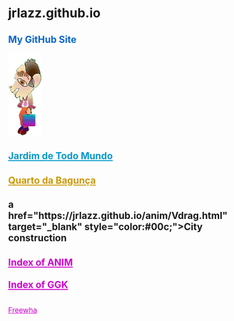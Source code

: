 # jrlazz.github.io
<h2 style="color:#06c;">My GitHub Site</h2>
<img src="ag_baboy.gif"><br>
<h2><a href="https://jrlazz.github.io/vivian/jtm.html" target="_blank" style="color:#09c;">Jardim de Todo Mundo</a></h2>
<h2><a href="https://jrlazz.eu5.org/qdb/form02.php" target="_blank" style="color:#c90;">Quarto da Bagunça</a></h2>
<h2>a href="https://jrlazz.github.io/anim/Vdrag.html" target="_blank" style="color:#00c;">City construction</a></h2>
<h2><a href="https://jrlazz.github.io/pages_anim.html" target="_blank" style="color:#c0c;">Index of ANIM</a><br>
<br>
<a href="https://jrlazz.github.io/pages_ggk.html" target="_blank" style="color:#c0c;">Index of GGK</a><br>
</h2>
<br>
<a href="https://jrlazz.eu5.org/" target="_blank" style="font-size:12pt;color:#c0c;">Freewha</a>
